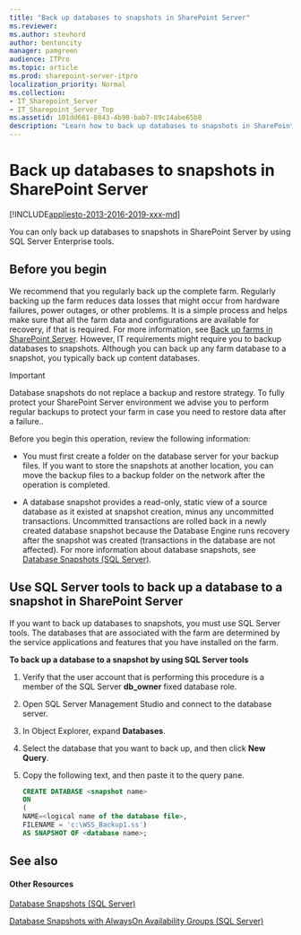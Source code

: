 ```yaml
---
title: "Back up databases to snapshots in SharePoint Server"
ms.reviewer: 
ms.author: stevhord
author: bentoncity
manager: pamgreen
audience: ITPro
ms.topic: article
ms.prod: sharepoint-server-itpro
localization_priority: Normal
ms.collection:
- IT_Sharepoint_Server
- IT_Sharepoint_Server_Top
ms.assetid: 101dd661-8843-4b98-bab7-89c14abe65b8
description: "Learn how to back up databases to snapshots in SharePoint Server by using SQL Server Enterprise."
---
```


# Back up databases to snapshots in SharePoint Server

[!INCLUDE[appliesto-2013-2016-2019-xxx-md](../includes/appliesto-2013-2016-2019-xxx-md.md)]
  
You can only back up databases to snapshots in SharePoint Server by using SQL Server Enterprise tools.
  
## Before you begin
<a name="begin"> </a>

We recommend that you regularly back up the complete farm. Regularly backing up the farm reduces data losses that might occur from hardware failures, power outages, or other problems. It is a simple process and helps make sure that all the farm data and configurations are available for recovery, if that is required. For more information, see [Back up farms in SharePoint Server](back-up-a-farm.md). However, IT requirements might require you to backup databases to snapshots. Although you can back up any farm database to a snapshot, you typically back up content databases.
  
> [!IMPORTANT]
> Database snapshots do not replace a backup and restore strategy. To fully protect your SharePoint Server environment we advise you to perform regular backups to protect your farm in case you need to restore data after a failure.. 
  
Before you begin this operation, review the following information:
  
- You must first create a folder on the database server for your backup files. If you want to store the snapshots at another location, you can move the backup files to a backup folder on the network after the operation is completed.
    
- A database snapshot provides a read-only, static view of a source database as it existed at snapshot creation, minus any uncommitted transactions. Uncommitted transactions are rolled back in a newly created database snapshot because the Database Engine runs recovery after the snapshot was created (transactions in the database are not affected). For more information about database snapshots, see [Database Snapshots (SQL Server)](http://go.microsoft.com/fwlink/p/?LinkID=715786&amp;clcid=0x409). 
    
## Use SQL Server tools to back up a database to a snapshot in SharePoint Server
<a name="proc1"> </a>

If you want to back up databases to snapshots, you must use SQL Server tools. The databases that are associated with the farm are determined by the service applications and features that you have installed on the farm.
  
 **To back up a database to a snapshot by using SQL Server tools**
  
1. Verify that the user account that is performing this procedure is a member of the SQL Server **db_owner** fixed database role. 
    
2. Open SQL Server Management Studio and connect to the database server.
    
3. In Object Explorer, expand **Databases**.
    
4. Select the database that you want to back up, and then click **New Query**.
    
5. Copy the following text, and then paste it to the query pane.
    
   ```sql
   CREATE DATABASE <snapshot name>
   ON
   (
   NAME=<logical name of the database file>,
   FILENAME = 'c:\WSS_Backup1.ss')
   AS SNAPSHOT OF <database name>;
   ```

## See also
<a name="proc1"> </a>

#### Other Resources

[Database Snapshots (SQL Server)](http://go.microsoft.com/fwlink/p/?LinkID=715786&amp;clcid=0x409)
  
[Database Snapshots with AlwaysOn Availability Groups (SQL Server)](http://go.microsoft.com/fwlink/p/?LinkID=715787&amp;clcid=0x409)

